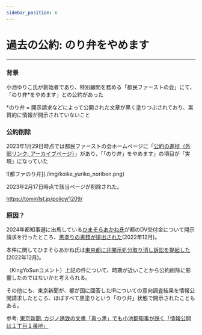 ```yaml
---
sidebar_position: 6
---
```


# 過去の公約: のり弁をやめます
--------------------------------

### 背景

小池ゆりこ氏が創始者であり、特別顧問を務める「都民ファーストの会」にて、「のり弁*をやめます」との公約があった

*のり弁 = 開示請求などによって公開された文章が黒く塗りつぶされており、実質的に情報が開示されていないこと

### 公約削除

2023年1月29日時点では都民ファーストの会ホームページに「[公約の進捗（外部リンク: アーカイブページ）](https://web.archive.org/web/20230129192918/https://tomin1st.jp/policy/1209/)」があり、「「のり弁」をやめます」の項目が「実現」になっていた

<div class="imagebox">
![都ファのり弁](./img/koike_yuriko_noriben.png)
</div>

2023年2月17日時点で該当ページが削除された。

https://tomin1st.jp/policy/1209/

### 原因？

2024年都知事選に出馬している[ひまそらあかね氏](/docs/himasoraakane/index)が都のDV交付金について開示請求を行ったところ、[黒塗りの書類が提出された](https://note.com/hima_kuuhaku/n/n74adf9da5e11)(2022年12月)。

本件に関してひまそらあかね氏は[東京都に非開示処分取り消し訴訟を提起した](https://note.com/hima_kuuhaku/n/n1141e3c72d70)(2022年12月)。

（KingYoSunコメント）上記の件について、時期が近いことから公約削除に影響したのではないかと考えられる。

その他にも、東京新聞が、都が国に回答したIRについての意向調査結果を情報公開請求したところ、ほぼすべて黒塗りという「のり弁」状態で開示されたこともある。

参考: [東京新聞: カジノ誘致の文書「真っ黒」でも小池都知事が説く「情報公開は１丁目１番地」](https://www.tokyo-np.co.jp/article/34979)